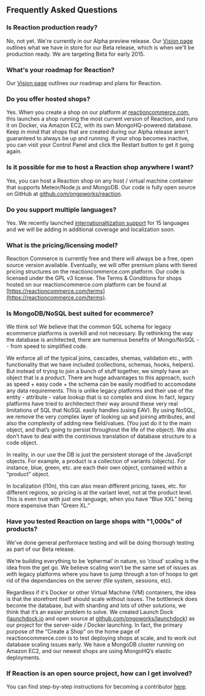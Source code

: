 ## Frequently Asked Questions

### Is Reaction production ready?

No, not yet. We're currently in our Alpha preview release. Our [Vision page](https://reactioncommerce.com/vision) outlines what we have in store for our Beta release, which is when we'll be production ready. We are targeting Beta for early 2015.

### What's your roadmap for Reaction?

Our [Vision page](https://reactioncommerce.com/vision) outlines our roadmap and plans for Reaction.

### Do you offer hosted shops?

Yes. When you create a shop on our platform at [reactioncommerce.com](https://reactioncommerce.com), this launches a shop running the most current version of Reaction, and runs it on Docker, via Amazon EC2, with its own MongoHQ-powered database. Keep in mind that shops that are created during our Alpha release aren't guaranteed to always be up and running. If your shop becomes inactive, you can visit your Control Panel and click the Restart button to get it going again.

### Is it possible for me to host a Reaction shop anywhere I want?

Yes, you can host a Reaction shop on any host / virtual machine container that supports Meteor/Node.js and MongoDB. Our code is fully open source on GitHub at [github.com/ongoworks/reaction](https://github.com/ongoworks/reaction).

### Do you support multiple languages?

Yes. We recently launched [internationaltization support](https://github.com/ongoworks/reaction-core/blob/master/docs/i18n.md) for 15 languages and we will be adding in additional coverage and localization soon.

### What is the pricing/licensing model?

Reaction Commerce is currently free and there will always be a free, open source version available. Eventually, we will offer premium plans with tiered pricing structures on the reactioncommerce.com platform. Our code is licensed under the GPL v3 license. The Terms & Conditions for shops hosted on our reactioncommerce.com platform can be found at [https://reactioncommerce.com/terms](https://reactioncommerce.com/terms).

### Is MongoDB/NoSQL best suited for ecommerce?

We think so! We believe that the common SQL schema for legacy ecommerce platforms is overkill and not necessary. By rethinking the way the database is architected, there are numerous benefits of Mongo/NoSQL -- from speed to simplified code.

We enforce all of the typical joins, cascades, shemas, validation etc., with functionality that we have included (collections, schemas, hooks, helpers). But instead of trying to join a bunch of stuff together, we simply have an object that is a product. There are huge advantages to this approach, such as speed + easy code + the schema can be easily modified to accomodate any data requirements. This is unlike legacy platforms and their use of the entity - attribute - value lookup that is so complex and slow. In fact, legacy platforms have tried to architectect their way around these very real limitations of SQL that NoSQL easily handles (using EAV). By using NoSQL, we remove the very complex layer of looking up and joining attributes, and also the complexity of adding new field/values. (You just do it to the main object, and that’s going to persist throughout the life of the object).  We also don’t have to deal with the continious translation of database structure to a code object. 

In reality, in our use the DB is just the persistent storage of the JavaScript objects. For example, a product is a collection of variants (objects). For instance, blue, green, etc. are each their own object, contained within a “product” object.   

In localization (l10n), this can also mean different pricing, taxes, etc. for different regions, so pricing is at the variant level, not at the product level.  This is even true with just one language, when you have “Blue XXL” being more expensive than “Green XL."

### Have you tested Reaction on large shops with "1,000s" of products?

We've done general performace testing and will be doing thorough testing as part of our Beta release. 

We’re building everything to be ‘ephermal’ in nature, so ‘cloud’ scaling is the idea from the get go. We believe scaling won’t be the same set of issues as with legacy platforms where you have to jump through a ton of hoops to get rid of the dependancies on the server (file system, sessions, etc).

Regardless if it's Docker or other Virtual Machine (VM) containers, the idea is that the storefront itself should scale without issues. The bottleneck does become the database, but with sharding and lots of other solutions, we think that it’s an easier problem to solve. We created Launch Dock ([launchdock.io](http://launchdock.io) and open source at [github.com/ongoworks/launchdock](https://github.com/ongoworks/launchdock)) as our project for the server-side / Docker launching. In fact, the primary purpose of the “Create a Shop” on the home page of reactioncommerce.com is to test deploying shops at scale, and to work out database scaling issues early. We have a MongoDB cluster running on Amazon EC2, and our newest shops are using MongoHQ’s elastic deployments.

### If Reaction is an open source project, how can I get involved?

You can find step-by-step instructions for becoming a contributor [here](http://thoughts.reactioncommerce.com/how-to-get-involved-with-reaction-commerce/).
